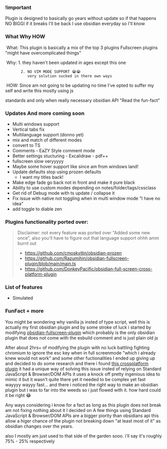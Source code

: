 ### !important
   Plugin is designed to basically go years without update so if that happens NO BIGGI if it breaks I'll be back I use obsidian everyday so I'll know

### What Why HOW

​    What: This plugin is basically a mix of the top 3 plugins Fullscreen plugins "might have overcomplicated things"

​    Why: 1. they haven't been updated in ages except this one

           2. NO VIM MODE SUPPORT 😭😭
              very solution sucked in there own ways

​    HOW: Since am not going to be updating no time I've opted to suffer my self and write this mostly using js

standards and only when really necessary obsidian API "Read the fun-fact"

### Updates And more coming soon
   - Multi windows support
   - Vertical tabs fix
   - Multilanguage support (donno yet)
   - mix and match of different modes 
   - convert to TS
   - Comments - EaZY Style comment mode
   - Better settings stucturing - Excalidraw - pdf++
   - fullscreen slow veryyyyy 
   - Maybe some hover support like since am from windows land!
   - Update defaults stop using prozen defaults
      - I want my titles back!
   - Make edge fade go back not in front and make it pure black 
   - Ability to use custom modes depending on notes/folder/tags/cssclass
   - Get rid of Debug mode with ts update / collapse it
   - Fix issue with native not toggling when in multi window mode "I have no idea"
   - add toggle to diable zen


### Plugins functionality ported over:

> Disclaimer: not every feature was ported over "Added some new once", also you'll have to figure out that language support ohhh amm burnt out
>
>   - https://github.com/cmoskvitin/obsidian-prozen
>   - https://github.com/Razumihin/obsidian-fullscreen-plugin/blob/main/main.ts
>   - https://github.com/DonkeyPacific/obsidian-full-screen-cross-platform-plugin

### List of features

   - Simulated 


### FunFact + more

   You might be wondering why vanilla js insted of type script, well this is actually my first obsidian plugin and by some stroke of luck i started by modifying [obsidian-fullscreen-plugin](https://github.com/Razumihin/obsidian-fullscreen-plugin/releases/tag/0.1.2) which probably is the only obsidian plugin that does not come with the esbuild comment and is just plain old js

   After about 2hrs+ of modifying the plugin with no luck battling fighting chromium to ignore the esc key when in full screenmode "which i already knew would not work" and some other fuctionalities I ended up giving up and decided to do some research and there i found [this crossplatform plugin](https://github.com/DonkeyPacific/obsidian-full-screen-cross-platform-plugin) it had a unique way of solving this issue insted of relying on Standard JavaScript & Browser/DOM APIs it uses a knock off pretty ingenious idea to mimic it but it wasn't quite there yet it needed to be complex yet fast wayyyy wayyy fast... and there i noticed the right way to make an obsidian plugin but i was to far into the weeds so i just flowed with it. how hard could it be right 😂

   Any ways considering i know for a fact as long as this plugin does not break am not fixing nothing about it I decided on A few things using Standard JavaScript & Browser/DOM APIs are a bigger piority than obsidians api this allow a higer chance of the plugin not breaking down "at least most of it" as obsidian changes over the years.

   also I mostly am just used to that side of the garden sooo. i'll say it's roughly 75% - 25% respectively
